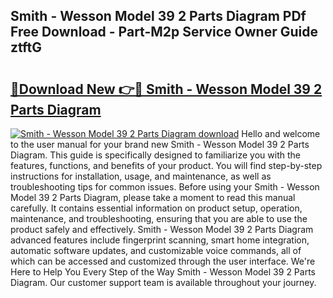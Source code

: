 ## Smith - Wesson Model 39 2 Parts Diagram PDf Free Download - Part-M2p Service Owner Guide ztftG

# <h2><a href="http://dftko2.blite.top/?on=Smith+-+Wesson+Model+39+2+Parts+Diagram">🔗Download New 👉🔴 Smith - Wesson Model 39 2 Parts Diagram</a></h2>

[![Smith - Wesson Model 39 2 Parts Diagram download](https://i.imgur.com/lujVjoI.png)](http://dftko2.blite.top/?on=Smith+-+Wesson+Model+39+2+Parts+Diagram)
Hello and welcome to the user manual for your brand new Smith - Wesson Model 39 2 Parts Diagram. This guide is specifically designed to familiarize you with the features, functions, and benefits of your product. You will find step-by-step instructions for installation, usage, and maintenance, as well as troubleshooting tips for common issues. Before using your Smith - Wesson Model 39 2 Parts Diagram, please take a moment to read this manual carefully. It contains essential information on product setup, operation, maintenance, and troubleshooting, ensuring that you are able to use the product safely and effectively. Smith - Wesson Model 39 2 Parts Diagram advanced features include fingerprint scanning, smart home integration, automatic software updates, and customizable voice commands, all of which can be accessed and customized through the user interface. We're Here to Help You Every Step of the Way Smith - Wesson Model 39 2 Parts Diagram. Our customer support team is available throughout your journey.
